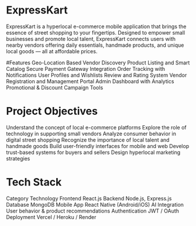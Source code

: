 # ExpressKart
ExpressKart is a hyperlocal e-commerce mobile application that brings the essence of street shopping to your fingertips. Designed to empower small businesses and promote local talent, ExpressKart connects users with nearby vendors offering daily essentials, handmade products, and unique local goods — all at affordable prices.

#Features
 Geo-Location Based Vendor Discovery
 Product Listing and Smart Catalog
 Secure Payment Gateway Integration
 Order Tracking with Notifications
 User Profiles and Wishlists
 Review and Rating System
 Vendor Registration and Management Portal
 Admin Dashboard with Analytics
 Promotional & Discount Campaign Tools

# Project Objectives
Understand the concept of local e-commerce platforms
Explore the role of technology in supporting small vendors
Analyze consumer behavior in digital street shopping
Recognize the importance of local talent and handmade goods
Build user-friendly interfaces for mobile and web
Develop trust-based systems for buyers and sellers
Design hyperlocal marketing strategies

# Tech Stack
Category	Technology
Frontend	React.js
Backend	Node.js, Express.js
Database	MongoDB
Mobile App	React Native (Android/iOS)
AI Integration	User behavior & product recommendations
Authentication	JWT / OAuth
Deployment	Vercel / Heroku / Render
